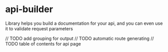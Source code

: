 # api-builder

Library helps you build a documentation for your api, and you can even use it to validate request parameters


// TODO add grouping for output
// TODO automatic route generating
// TODO table of contents for api page

